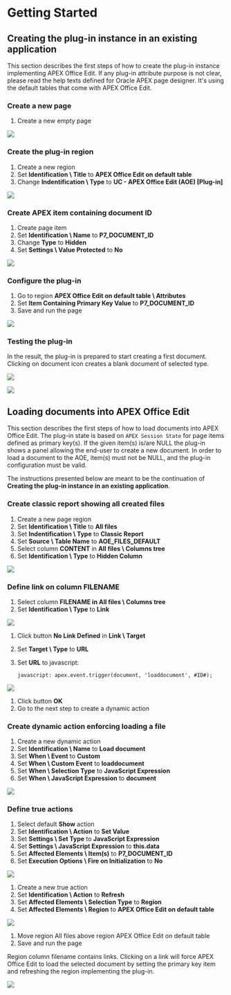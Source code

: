 # Getting Started

## Creating the plug-in instance in an existing application

This section describes the first steps of how to create the plug-in instance implementing APEX Office Edit. If any plug-in attribute purpose is not clear, please read the help texts defined for Oracle APEX page designer. It's using the default tables that come with APEX Office Edit.

### Create a new page

1. Create a new empty page

![](https://github.com/United-Codes/apexofficeedit-public/blob/main/images/docs/get_start_app_create_instance_1.png?raw=true)

### Create the plug-in region

1. Create a new region
2. Set **Identification \ Title** to **APEX Office Edit on default table**
3. Change **Indentification \ Type** to **UC - APEX Office Edit (AOE) [Plug-in]**

![](https://github.com/United-Codes/apexofficeedit-public/blob/main/images/docs/get_start_app_create_instance_2.png?raw=true)

### Create APEX item containing document ID

1. Create page item 
2. Set **Identification \ Name** to **P7_DOCUMENT_ID**
3. Change **Type** to **Hidden**
4. Set **Settings \ Value Protected** to **No**

![](https://github.com/United-Codes/apexofficeedit-public/blob/main/images/docs/get_start_app_create_instance_3.png?raw=true)

### Configure the plug-in

1. Go to region **APEX Office Edit on default table \ Attributes**
2. Set **Item Containing Primary Key Value** to **P7_DOCUMENT_ID**
3. Save and run the page

![](https://github.com/United-Codes/apexofficeedit-public/blob/main/images/docs/get_start_app_create_instance_4.png?raw=true)

### Testing the plug-in

In the result, the plug-in is prepared to start creating a first document. Clicking on document icon creates a blank document of selected type.

![](https://github.com/United-Codes/apexofficeedit-public/blob/main/images/docs/get_start_app_create_instance_5.png?raw=true)

![](https://github.com/United-Codes/apexofficeedit-public/blob/main/images/docs/get_start_app_create_instance_6.png?raw=true)

## Loading documents into APEX Office Edit

This section describes the first steps of how to load documents into APEX Office Edit. The plug-in state is based on `APEX Session State` for page items defined as primary key(s). If the given item(s) is/are NULL the plug-in shows a panel allowing the end-user to create a new document. In order to load a document to the AOE, item(s) must not be NULL, and the plug-in configuration must be valid.

The instructions presented below are meant to be the continuation of **Creating the plug-in instance in an existing application**.

### Create classic report showing all created files

1. Create a new page region
2. Set **Identification \ Title** to **All files**
3. Set **Indentification \ Type** to **Classic Report**
4. Set **Source \ Table Name** to **AOE_FILES_DEFAULT**
5. Select column **CONTENT** in **All files \ Columns tree**
6. Set **Identification \ Type** to **Hidden Column**

![](https://github.com/United-Codes/apexofficeedit-public/blob/main/images/docs/get_start_app_load_doc_1.png?raw=true)

### Define link on column FILENAME

1. Select column **FILENAME in All files \ Columns tree**
2. Set **Identification \ Type** to **Link**

![](https://github.com/United-Codes/apexofficeedit-public/blob/main/images/docs/get_start_app_load_doc_2.png?raw=true)

1. Click button **No Link Defined** in **Link \ Target**

2. Set **Target \ Type** to **URL**

3. Set **URL** to javascript: 

   `javascript: apex.event.trigger(document, 'loaddocument', #ID#);`

![](https://github.com/United-Codes/apexofficeedit-public/blob/main/images/docs/get_start_app_load_doc_3.png?raw=true)

1. Click button **OK**
2. Go to the next step to create a dynamic action

### Create dynamic action enforcing loading a file

1. Create a new dynamic action
2. Set **Identification \ Name** to **Load document**
3. Set **When \ Event** to **Custom**
4. Set **When \ Custom Event** to **loaddocument**
5. Set **When \ Selection Type** to **JavaScript Expression**
6. Set **When \ JavaScript Expression** to **document**

![](https://github.com/United-Codes/apexofficeedit-public/blob/main/images/docs/get_start_app_load_doc_4.png?raw=true)

### Define true actions

1. Select default **Show** action
2. Set **Identification \ Action** to **Set Value**
3. Set **Settings \ Set Type** to **JavaScript Expression**
4. Set **Settings \ JavaScript Expression** to **this.data**
5. Set **Affected Elements \ Item(s)** to **P7_DOCUMENT_ID**
6. Set **Execution Options \ Fire on Initialization** to **No**

![](https://github.com/United-Codes/apexofficeedit-public/blob/main/images/docs/get_start_app_load_doc_5.png?raw=true)

1. Create a new true action
2. Set **Identification \ Action** to **Refresh**
3. Set **Affected Elements \ Selection Type** to **Region**
4. Set **Affected Elements \ Region** to **APEX Office Edit on default table**

![](https://github.com/United-Codes/apexofficeedit-public/blob/main/images/docs/get_start_app_load_doc_6.png?raw=true)

1. Move region All files above region APEX Office Edit on default table
2. Save and run the page

Region column filename contains links. Clicking on a link will force APEX Office Edit to load the selected document by setting the primary key item and refreshing the region implementing the plug-in.

![](https://github.com/United-Codes/apexofficeedit-public/blob/main/images/docs/get_start_app_load_doc_7.png?raw=true)
